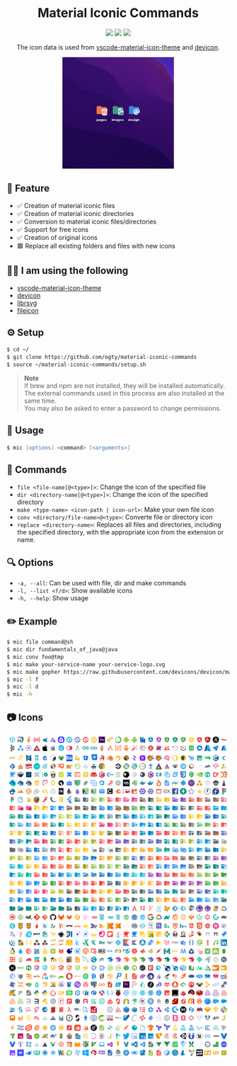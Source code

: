 <h1 align="center">Material Iconic Commands</h1>

<p align="center">
 <img src="https://img.shields.io/github/repo-size/ogty/material-iconic-commands?style=for-the-badge" />
 <img src="https://img.shields.io/github/directory-file-count/ogty/material-iconic-commands?style=for-the-badge" />
 <img src="https://img.shields.io/github/license/ogty/material-iconic-commands?style=for-the-badge" />
</p>

<p align="center">
  The icon data is used from <a href="https://github.com/PKief/vscode-material-icon-theme">vscode-material-icon-theme</a> and <a href="https://github.com/devicons/devicon/">devicon</a>.
</p>

<div align="center">
 <img src="./sample.png" alt="sample" width="50%" />
</div>

## 🎈 Feature

- ✅ Creation of material iconic files
- ✅ Creation of material iconic directories
- ✅ Conversion to material iconic files/directories
- ✅ Support for free icons
- ✅ Creation of original icons
- 🟩 Replace all existing folders and files with new icons

## 🙇‍♂️ I am using the following

- [vscode-material-icon-theme](https://github.com/PKief/vscode-material-icon-theme)
- [devicon](https://github.com/devicons/devicon/)
- [librsvg](https://wiki.gnome.org/Projects/LibRsvg)
- [fileicon](https://www.npmjs.com/package/fileicon)

## ⚙️ Setup

```zsh
$ cd ~/
$ git clone https://github.com/ogty/material-iconic-commands
$ source ~/material-iconic-commands/setup.sh
```

> **Note**  
> If brew and npm are not installed, they will be installed automatically.  
> The external commands used in this process are also installed at the same time.  
> You may also be asked to enter a password to change permissions.

## 📖 Usage

```zsh
$ mic [options] <command> [<arguments>]
```

## 🤖 Commands

- `file <file-name[@<type>]>`: Change the icon of the specified file
- `dir <directory-name[@<type>]>`: Change the icon of the specified directory
- `make <type-name> <icon-path | icon-url>`: Make your own file icon
- `conv <directory/file-name>@<type>`: Converte file or directory icon
- `replace <directory-name>`: Replaces all files and directories, including the specified directory, with the appropriate icon from the extension or name.

## 🔍 Options

- `-a, --all`: Can be used with file, dir and make commands
- `-l, --list <f/d>`: Show available icons
- `-h, --help`: Show usage

## ✏️ Example

```zsh
$ mic file command@sh
$ mic dir fundamentals_of_java@java
$ mic conv foo@tmp
$ mic make your-service-name your-service-logo.svg
$ mic make gopher https://raw.githubusercontent.com/devicons/devicon/master/icons/go/go-original.svg
$ mic -l f
$ mic -l d
$ mic -h
```

## 📷 Icons

<img src="./icons.png" />
